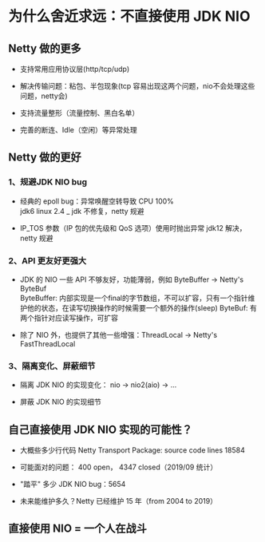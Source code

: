 # 为什么舍近求远：不直接使用 JDK NIO

## Netty 做的更多

* 支持常用应用协议层(http/tcp/udp)

* 解决传输问题：粘包、半包现象(tcp 容易出现这两个问题，nio不会处理这些问题，netty会)

* 支持流量整形（流量控制、黑白名单）

* 完善的断连、Idle（空闲）等异常处理

## Netty 做的更好

### 1、规避JDK NIO bug

* 经典的 epoll bug：异常唤醒空转导致 CPU 100%  
jdk6 linux 2.4 _ jdk 不修复，netty 规避

* IP_TOS 参数（IP 包的优先级和 QoS 选项）使用时抛出异常
jdk12 解决，netty 规避

### 2、API 更友好更强大

* JDK 的 NIO 一些 API 不够友好，功能薄弱，例如 ByteBuffer -> Netty's ByteBuf  
ByteBuffer: 内部实现是一个final的字节数组，不可以扩容，只有一个指针维护他的状态，在读写切换操作的时候需要一个额外的操作(sleep)
ByteBuf: 有两个指针对应读写操作，可扩容

* 除了 NIO 外，也提供了其他一些增强：ThreadLocal -> Netty's FastThreadLocal

### 3、隔离变化、屏蔽细节

* 隔离 JDK NIO 的实现变化： nio -> nio2(aio) -> ...

* 屏蔽 JDK NIO 的实现细节

## 自己直接使用 JDK NIO 实现的可能性？

* 大概些多少行代码
Netty Transport Package: source code lines 18584

* 可能面对的问题： 400 open， 4347 closed（2019/09 统计）

* "踏平" 多少 JDK NIO bug：5654

* 未来能维护多久？Netty 已经维护 15 年（from 2004 to 2019）

## 直接使用 NIO = 一个人在战斗